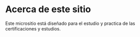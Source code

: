 # Acerca de este sitio

Este micrositio está diseñado para el estudio y practica de las certificaciones y estudios.


